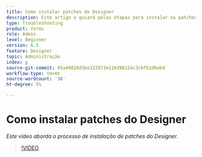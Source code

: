 ```yaml
---
title: Como instalar patches do Designer
description: Este artigo o guiará pelas etapas para instalar os patches do AEM Forms Designer
type: Troubleshooting
product: forms
role: Admin
level: Beginner
version: 6.5
feature: Designer
topic: Administração
index: y
source-git-commit: 65a40826d3be322673e116d98124c3cbfb1d6eb4
workflow-type: tm+mt
source-wordcount: '36'
ht-degree: 5%

---
```



# Como instalar patches do Designer

*Este vídeo aborda o processo de instalação de patches do Designer.*

>[!VIDEO](https://video.tv.adobe.com/v/335504?quality=9&learn=on)

